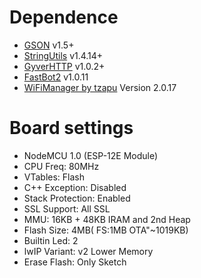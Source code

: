 # Dependence

 - [GSON](https://github.com/GyverLibs/GSON) v1.5+
 - [StringUtils](https://github.com/GyverLibs/StringUtils) v1.4.14+
 - [GyverHTTP](https://github.com/GyverLibs/GyverHTTP) v1.0.2+
 - [FastBot2](https://github.com/GyverLibs/FastBot2) v1.0.11
 - [WiFiManager by tzapu](https://github.com/tzapu/WiFiManager) Version 2.0.17
 
 # Board settings

 - NodeMCU 1.0 (ESP-12E Module)
 - CPU Freq: 80MHz
 - VTables: Flash
 - C++ Exception: Disabled
 - Stack Protection: Enabled
 - SSL Support: All SSL
 - MMU: 16KB + 48KB IRAM and 2nd Heap
 - Flash Size: 4MB( FS:1MB OTA"~1019KB)
 - Builtin Led: 2
 - lwIP Variant: v2 Lower Memory
 - Erase Flash: Only Sketch
 